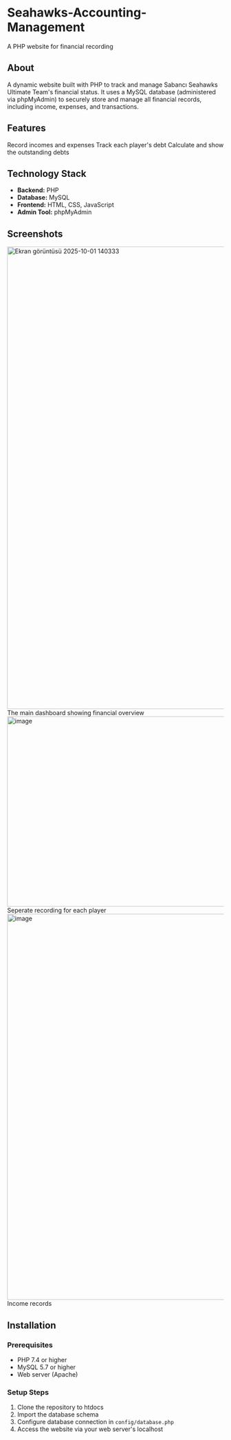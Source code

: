 # Seahawks-Accounting-Management

A PHP website for financial recording

## About

A dynamic website built with PHP to track and manage Sabancı Seahawks Ultimate Team's financial status. It uses a MySQL database (administered via phpMyAdmin) to securely store and manage all financial records, including income, expenses, and transactions.

## Features

Record incomes and expenses
Track each player's debt 
Calculate and show the outstanding debts

## Technology Stack

- **Backend:** PHP
- **Database:** MySQL
- **Frontend:** HTML, CSS, JavaScript
- **Admin Tool:** phpMyAdmin

## Screenshots

<img width="1893" height="1075" alt="Ekran görüntüsü 2025-10-01 140333" src="https://github.com/user-attachments/assets/b0e706ae-3d64-4751-ad3c-a636fc033bd1" />
The main dashboard showing financial overview

<img width="1555" height="442" alt="image" src="https://github.com/user-attachments/assets/655e3a11-aa5a-43e6-8e3f-36558069cbc0" />
Seperate recording for each player

<img width="1803" height="897" alt="image" src="https://github.com/user-attachments/assets/7ba9270f-479b-4f25-b2f7-83aba65e3b59" />
Income records

## Installation

### Prerequisites
- PHP 7.4 or higher
- MySQL 5.7 or higher
- Web server (Apache)

### Setup Steps
1. Clone the repository to htdocs
2. Import the database schema 
3. Configure database connection in `config/database.php`
4. Access the website via your web server's localhost






